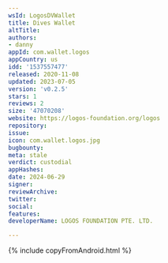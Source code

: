 ```yaml
---
wsId: LogosDVWallet
title: Dives Wallet
altTitle: 
authors:
- danny
appId: com.wallet.logos
appCountry: us
idd: '1537557477'
released: 2020-11-08
updated: 2023-07-05
version: 'v0.2.5'
stars: 1
reviews: 2
size: '47070208'
website: https://logos-foundation.org/logos
repository: 
issue: 
icon: com.wallet.logos.jpg
bugbounty: 
meta: stale
verdict: custodial
appHashes: 
date: 2024-06-29
signer: 
reviewArchive: 
twitter: 
social: 
features: 
developerName: LOGOS FOUNDATION PTE. LTD.

---
```


{% include copyFromAndroid.html %}